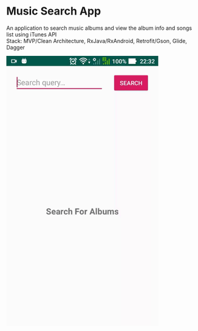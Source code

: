 # Music Search App 
  An application to search music albums and view the album info and songs list using iTunes API  
  Stack: MVP/Clean Architecture, RxJava/RxAndroid, Retrofit/Gson, Glide, Dagger

<img src="screenshots/ezgif.com-video-to-gif.gif"
     alt="Gif"
     style="float: left; margin-right: 10px;"
     width="400"/> 
